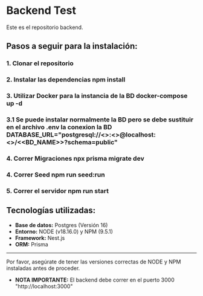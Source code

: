 # Backend Test

Este es el repositorio backend.

## Pasos a seguir para la instalación:

### 1. Clonar el repositorio

### 2. Instalar las dependencias npm install

### 3. Utilizar Docker para la instancia de la BD docker-compose up -d

### 3.1 Se puede instalar normalmente la BD pero se debe sustituir en el archivo .env la conexion la BD DATABASE_URL="postgresql://<<USER>>:<<PASSWORD>>@localhost:<<PORT>>/<<BD_NAME>>?schema=public"

### 4. Correr Migraciones npx prisma migrate dev

### 4. Correr Seed npm run seed:run

### 5. Correr el servidor npm run start

## Tecnologías utilizadas:

- **Base de datos:** Postgres (Versión 16)
- **Entorno:** NODE (v18.16.0) y NPM (9.5.1)
- **Framework:** Nest.js
- **ORM:** Prisma

---

Por favor, asegúrate de tener las versiones correctas de NODE y NPM instaladas antes de proceder.

- **NOTA IMPORTANTE:** El backend debe correr en el puerto 3000 "http://localhost:3000"

